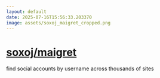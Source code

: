```yaml
---
layout: default
date: 2025-07-16T15:56:33.203370
image: assets/soxoj_maigret_cropped.png
---
```


# [soxoj/maigret](https://github.com/soxoj/maigret)

find social accounts by username across thousands of sites
